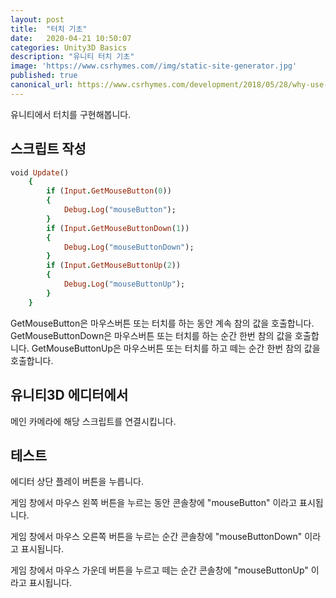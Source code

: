```yaml
---
layout: post
title:  "터치 기초"
date:   2020-04-21 10:50:07
categories: Unity3D Basics
description: "유니티 터치 기초"
image: 'https://www.csrhymes.com//img/static-site-generator.jpg'
published: true
canonical_url: https://www.csrhymes.com/development/2018/05/28/why-use-a-static-site-generator.html
---
```


유니티에서 터치를 구현해봅니다.

## 스크립트 작성
```ruby
void Update()
    {
        if (Input.GetMouseButton(0))
        {
            Debug.Log("mouseButton");
        }
        if (Input.GetMouseButtonDown(1))
        {
            Debug.Log("mouseButtonDown");
        }
        if (Input.GetMouseButtonUp(2))
        {
            Debug.Log("mouseButtonUp");
        }
    }
```
GetMouseButton은 마우스버튼 또는 터치를 하는 동안 계속 참의 값을 호출합니다.
GetMouseButtonDown은 마우스버튼 또는 터치를 하는 순간 한번 참의 값을 호출합니다.
GetMouseButtonUp은 마우스버튼 또는 터치를 하고 떼는 순간 한번 참의 값을 호출합니다.

## 유니티3D 에디터에서
메인 카메라에 해당 스크립트를 연결시킵니다.

## 테스트
에디터 상단 플레이 버튼을 누릅니다.

게임 창에서 마우스 왼쪽 버튼을 누르는 동안 콘솔창에 "mouseButton" 이라고 표시됩니다.

게임 창에서 마우스 오른쪽 버튼을 누르는 순간 콘솔창에 "mouseButtonDown" 이라고 표시됩니다.

게임 창에서 마우스 가운데 버튼을 누르고 떼는 순간 콘솔창에 "mouseButtonUp" 이라고 표시됩니다.

